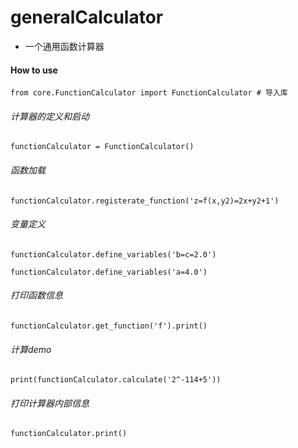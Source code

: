 # generalCalculator
- 一个通用函数计算器

#### How to use

  `from core.FunctionCalculator import FunctionCalculator # 导入库`

  ###### 计算器的定义和启动
  `functionCalculator = FunctionCalculator()`

  ###### 函数加载
  `functionCalculator.registerate_function('z=f(x,y2)=2x+y2+1')`

  ###### 变量定义
  `functionCalculator.define_variables('b=c=2.0')`
  
  `functionCalculator.define_variables('a=4.0')`

  ###### 打印函数信息
  `functionCalculator.get_function('f').print()`

  ###### 计算demo
  `print(functionCalculator.calculate('2^-114+5'))`

  ###### 打印计算器内部信息
  `functionCalculator.print()`
